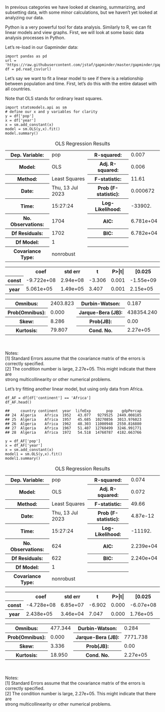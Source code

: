 In previous categories we have looked at cleaning, summarizing, and
subsetting data, with some minor calculations, but we haven’t yet looked
at analyzing our data.

Python is a very powerful tool for data analysis. Similarly to R, we can
fit linear models and view graphs. First, we will look at some basic
data analysis processes in Python.

Let’s re-load in our Gapminder data:

    import pandas as pd
    url = 'https://raw.githubusercontent.com/jstaf/gapminder/master/gapminder/gapminder.csv'
    df = pd.read_csv(url)

Let’s say we want to fit a linear model to see if there is a
relationship between population and time. First, let’s do this with the
entire dataset with all countries.

Note that OLS stands for ordinary least squares.

    import statsmodels.api as sm
    # define our x and y variables for clarity
    y = df['pop']
    x = df['year']
    x = sm.add_constant(x)
    model = sm.OLS(y,x).fit()
    model.summary()

<table class="simpletable">
<caption>OLS Regression Results</caption>
<tr>
  <th>Dep. Variable:</th>           <td>pop</td>       <th>  R-squared:         </th> <td>   0.007</td> 
</tr>
<tr>
  <th>Model:</th>                   <td>OLS</td>       <th>  Adj. R-squared:    </th> <td>   0.006</td> 
</tr>
<tr>
  <th>Method:</th>             <td>Least Squares</td>  <th>  F-statistic:       </th> <td>   11.61</td> 
</tr>
<tr>
  <th>Date:</th>             <td>Thu, 13 Jul 2023</td> <th>  Prob (F-statistic):</th> <td>0.000672</td> 
</tr>
<tr>
  <th>Time:</th>                 <td>15:27:24</td>     <th>  Log-Likelihood:    </th> <td> -33902.</td> 
</tr>
<tr>
  <th>No. Observations:</th>      <td>  1704</td>      <th>  AIC:               </th> <td>6.781e+04</td>
</tr>
<tr>
  <th>Df Residuals:</th>          <td>  1702</td>      <th>  BIC:               </th> <td>6.782e+04</td>
</tr>
<tr>
  <th>Df Model:</th>              <td>     1</td>      <th>                     </th>     <td> </td>    
</tr>
<tr>
  <th>Covariance Type:</th>      <td>nonrobust</td>    <th>                     </th>     <td> </td>    
</tr>
</table>
<table class="simpletable">
<tr>
    <td></td>       <th>coef</th>     <th>std err</th>      <th>t</th>      <th>P>|t|</th>  <th>[0.025</th>    <th>0.975]</th>  
</tr>
<tr>
  <th>const</th> <td>-9.722e+08</td> <td> 2.94e+08</td> <td>   -3.306</td> <td> 0.001</td> <td>-1.55e+09</td> <td>-3.95e+08</td>
</tr>
<tr>
  <th>year</th>  <td> 5.061e+05</td> <td> 1.49e+05</td> <td>    3.407</td> <td> 0.001</td> <td> 2.15e+05</td> <td> 7.97e+05</td>
</tr>
</table>
<table class="simpletable">
<tr>
  <th>Omnibus:</th>       <td>2403.823</td> <th>  Durbin-Watson:     </th>  <td>   0.187</td> 
</tr>
<tr>
  <th>Prob(Omnibus):</th>  <td> 0.000</td>  <th>  Jarque-Bera (JB):  </th> <td>438354.240</td>
</tr>
<tr>
  <th>Skew:</th>           <td> 8.286</td>  <th>  Prob(JB):          </th>  <td>    0.00</td> 
</tr>
<tr>
  <th>Kurtosis:</th>       <td>79.807</td>  <th>  Cond. No.          </th>  <td>2.27e+05</td> 
</tr>
</table><br/><br/>Notes:<br/>[1] Standard Errors assume that the covariance matrix of the errors is correctly specified.<br/>[2] The condition number is large, 2.27e+05. This might indicate that there are<br/>strong multicollinearity or other numerical problems.

Let’s try fitting another linear model, but using only data from Africa.

    df_AF = df[df['continent'] == 'Africa']
    df_AF.head()

    ##     country continent  year  lifeExp       pop    gdpPercap
    ## 24  Algeria    Africa  1952   43.077   9279525  2449.008185
    ## 25  Algeria    Africa  1957   45.685  10270856  3013.976023
    ## 26  Algeria    Africa  1962   48.303  11000948  2550.816880
    ## 27  Algeria    Africa  1967   51.407  12760499  3246.991771
    ## 28  Algeria    Africa  1972   54.518  14760787  4182.663766

    y = df_AF['pop']
    x = df_AF['year']
    x = sm.add_constant(x)
    model1 = sm.OLS(y,x).fit()
    model1.summary()

<table class="simpletable">
<caption>OLS Regression Results</caption>
<tr>
  <th>Dep. Variable:</th>           <td>pop</td>       <th>  R-squared:         </th> <td>   0.074</td> 
</tr>
<tr>
  <th>Model:</th>                   <td>OLS</td>       <th>  Adj. R-squared:    </th> <td>   0.072</td> 
</tr>
<tr>
  <th>Method:</th>             <td>Least Squares</td>  <th>  F-statistic:       </th> <td>   49.66</td> 
</tr>
<tr>
  <th>Date:</th>             <td>Thu, 13 Jul 2023</td> <th>  Prob (F-statistic):</th> <td>4.87e-12</td> 
</tr>
<tr>
  <th>Time:</th>                 <td>15:27:24</td>     <th>  Log-Likelihood:    </th> <td> -11192.</td> 
</tr>
<tr>
  <th>No. Observations:</th>      <td>   624</td>      <th>  AIC:               </th> <td>2.239e+04</td>
</tr>
<tr>
  <th>Df Residuals:</th>          <td>   622</td>      <th>  BIC:               </th> <td>2.240e+04</td>
</tr>
<tr>
  <th>Df Model:</th>              <td>     1</td>      <th>                     </th>     <td> </td>    
</tr>
<tr>
  <th>Covariance Type:</th>      <td>nonrobust</td>    <th>                     </th>     <td> </td>    
</tr>
</table>
<table class="simpletable">
<tr>
    <td></td>       <th>coef</th>     <th>std err</th>      <th>t</th>      <th>P>|t|</th>  <th>[0.025</th>    <th>0.975]</th>  
</tr>
<tr>
  <th>const</th> <td>-4.728e+08</td> <td> 6.85e+07</td> <td>   -6.902</td> <td> 0.000</td> <td>-6.07e+08</td> <td>-3.38e+08</td>
</tr>
<tr>
  <th>year</th>  <td> 2.438e+05</td> <td> 3.46e+04</td> <td>    7.047</td> <td> 0.000</td> <td> 1.76e+05</td> <td> 3.12e+05</td>
</tr>
</table>
<table class="simpletable">
<tr>
  <th>Omnibus:</th>       <td>477.344</td> <th>  Durbin-Watson:     </th> <td>   0.284</td>
</tr>
<tr>
  <th>Prob(Omnibus):</th> <td> 0.000</td>  <th>  Jarque-Bera (JB):  </th> <td>7771.738</td>
</tr>
<tr>
  <th>Skew:</th>          <td> 3.336</td>  <th>  Prob(JB):          </th> <td>    0.00</td>
</tr>
<tr>
  <th>Kurtosis:</th>      <td>18.950</td>  <th>  Cond. No.          </th> <td>2.27e+05</td>
</tr>
</table><br/><br/>Notes:<br/>[1] Standard Errors assume that the covariance matrix of the errors is correctly specified.<br/>[2] The condition number is large, 2.27e+05. This might indicate that there are<br/>strong multicollinearity or other numerical problems.
